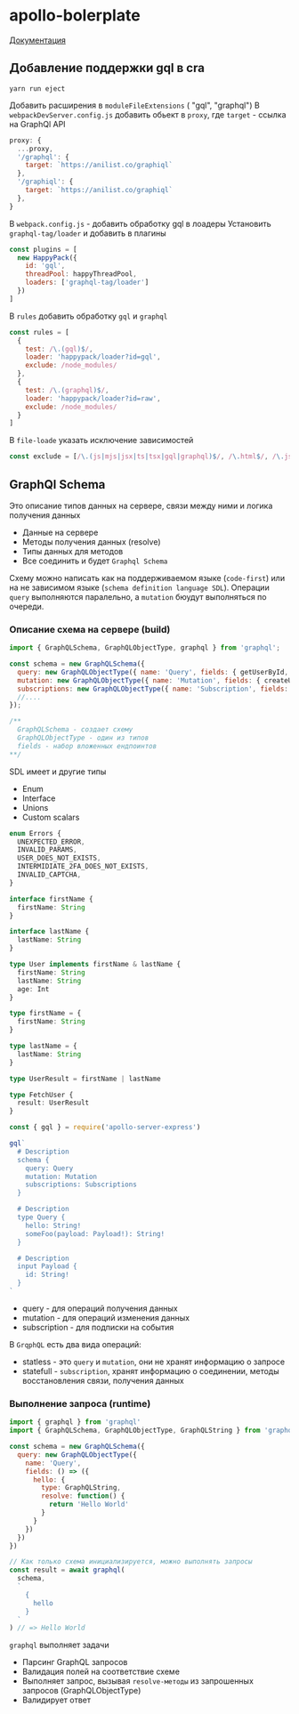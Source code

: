 # apollo-bolerplate

[Документация](https://www.apollographql.com/)

## Добавление поддержки gql в cra

`yarn run eject`

Добавить расширения в `moduleFileExtensions` ( "gql", "graphql")
В `webpackDevServer.config.js` добавить обьект в `proxy`, где `target` - ссылка на GraphQl API

```js
proxy: {
  ...proxy,
  '/graphql': {
    target: `https://anilist.co/graphiql`
  },
  '/graphiql': {
    target: `https://anilist.co/graphiql`
  },
}
```

В `webpack.config.js` - добавить обработку gql в лоадеры
Установить `graphql-tag/loader` и добавить в плагины

```js
const plugins = [
  new HappyPack({
    id: 'gql',
    threadPool: happyThreadPool,
    loaders: ['graphql-tag/loader']
  })
]
```

В `rules` добавить обработку `gql` и `graphql`

```js
const rules = [
  {
    test: /\.(gql)$/,
    loader: 'happypack/loader?id=gql',
    exclude: /node_modules/
  },
  {
    test: /\.(graphql)$/,
    loader: 'happypack/loader?id=raw',
    exclude: /node_modules/
  }
]
```

В `file-loade` указать исключение зависимостей

```js
const exclude = [/\.(js|mjs|jsx|ts|tsx|gql|graphql)$/, /\.html$/, /\.json$/]
```

## GraphQl Schema

Это описание типов данных на сервере, связи между ними и логика получения данных

- Данные на сервере
- Методы получения данных (resolve)
- Типы данных для методов
- Все соединить и будет `Graphql Schema`

Схему можно написать как на поддерживаемом языке (`code-first`) или на не зависимом языке (`schema definition language SDL`). Операции `query` выполняются паралельно, а `mutation` бюудут выполняться по очереди.

### Описание схема на сервере (build)

```js
import { GraphQLSchema, GraphQLObjectType, graphql } from 'graphql';

const schema = new GraphQLSchema({
  query: new GraphQLObjectType({ name: 'Query', fields: { getUserById, findManyUsers } }),
  mutation: new GraphQLObjectType({ name: 'Mutation', fields: { createUser, removeLastUser } }),
  subscriptions: new GraphQLObjectType({ name: 'Subscription', fields: ... }),
  //....
});

/**
  GraphQLSchema - создает схему
  GraphQLObjectType - один из типов
  fields - набор вложенных ендпоинтов
**/
```

SDL имеет и другие типы

- Enum
- Interface
- Unions
- Custom scalars

```js
enum Errors {
  UNEXPECTED_ERROR,
  INVALID_PARAMS,
  USER_DOES_NOT_EXISTS,
  INTERMIDIATE_2FA_DOES_NOT_EXISTS,
  INVALID_CAPTCHA,
}
```

```ts
interface firstName {
  firstName: String
}

interface lastName {
  lastName: String
}

type User implements firstName & lastName {
  firstName: String
  lastName: String
  age: Int
}
```

```ts
type firstName = {
  firstName: String
}

type lastName = {
  lastName: String
}

type UserResult = firstName | lastName

type FetchUser {
  result: UserResult
}
```

```js
const { gql } = require('apollo-server-express')

gql`
  # Description
  schema {
    query: Query
    mutation: Mutation
    subscriptions: Subscriptions
  }

  # Description
  type Query {
    hello: String!
    someFoo(payload: Payload!): String!
  }

  # Description
  input Payload {
    id: String!
  }
`
```

- query - для операций получения данных
- mutation - для операций изменения данных
- subscription - для подписки на события

В `GrqphQL` есть два вида операций:

- statless - это `query` и `mutation`, они не хранят информацию о запросе
- statefull - `subscription`, хранят информацию о соединении, методы восстановления связи, получения данных

### Выполнение запроса (runtime)

```js
import { graphql } from 'graphql'
import { GraphQLSchema, GraphQLObjectType, GraphQLString } from 'graphql'

const schema = new GraphQLSchema({
  query: new GraphQLObjectType({
    name: 'Query',
    fields: () => ({
      hello: {
        type: GraphQLString,
        resolve: function() {
          return 'Hello World'
        }
      }
    })
  })
})

// Как только схема инициализируется, можно выполнять запросы
const result = await graphql(
  schema,
  `
    {
      hello
    }
  `
) // => Hello World
```

`graphql` выполняет задачи

- Парсинг GraphQL запросов
- Валидация полей на соответствие схеме
- Выполняет запрос, вызывая `resolve-методы` из запрошенных запросов (GraphQLObjectType)
- Валидирует ответ
